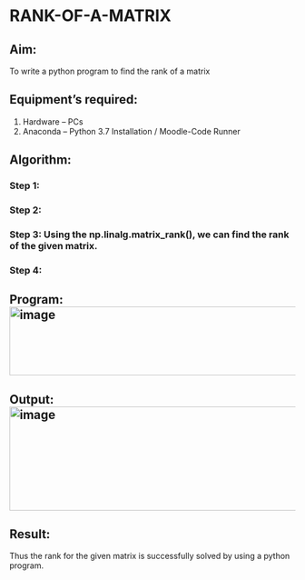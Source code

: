 # RANK-OF-A-MATRIX
## Aim:
To write a python program to find the rank of a matrix
## Equipment’s required:
1. 	Hardware – PCs
2. 	Anaconda – Python 3.7 Installation / Moodle-Code Runner
## Algorithm:
### Step 1: 
### Step 2: 
### Step 3: Using the np.linalg.matrix_rank(), we can find the rank of the given matrix.
### Step 4: 
## Program:<img width="712" height="121" alt="image" src="https://github.com/user-attachments/assets/88914427-a618-40f9-9f79-a670ea2abfee" />

## Output:<img width="713" height="183" alt="image" src="https://github.com/user-attachments/assets/4cbe572b-edad-4b35-8a1c-47276a26d5d7" />

## Result:
Thus the rank for the given matrix is successfully solved by  using a python program.

